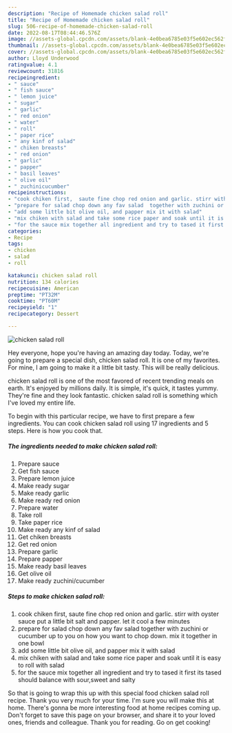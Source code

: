 ```yaml
---
description: "Recipe of Homemade chicken salad roll"
title: "Recipe of Homemade chicken salad roll"
slug: 506-recipe-of-homemade-chicken-salad-roll
date: 2022-08-17T08:44:46.576Z
image: //assets-global.cpcdn.com/assets/blank-4e0bea6785e03f5e602ec562f230caae08da540cada707380b4fe1bbebba43da.png
thumbnail: //assets-global.cpcdn.com/assets/blank-4e0bea6785e03f5e602ec562f230caae08da540cada707380b4fe1bbebba43da.png
cover: //assets-global.cpcdn.com/assets/blank-4e0bea6785e03f5e602ec562f230caae08da540cada707380b4fe1bbebba43da.png
author: Lloyd Underwood
ratingvalue: 4.1
reviewcount: 31816
recipeingredient:
- " sauce"
- " fish sauce"
- " lemon juice"
- " sugar"
- " garlic"
- " red onion"
- " water"
- " roll"
- " paper rice"
- " any kinf of salad"
- " chiken breasts"
- " red onion"
- " garlic"
- " papper"
- " basil leaves"
- " olive oil"
- " zuchinicucumber"
recipeinstructions:
- "cook chiken first,  saute fine chop red onion and garlic. stirr with oyster sauce put a little bit salt and papper. let it cool a few minutes"
- "prepare for salad chop down any fav salad  together with zuchini or cucumber up to you on how you want to chop down. mix it together in one bowl"
- "add some little bit olive oil, and papper mix it with salad"
- "mix chiken with salad and take some rice paper and soak until it is easy to roll with salad"
- "for the sauce mix together all ingredient and try to tased it first its tased should balance with sour,sweet and salty"
categories:
- Recipe
tags:
- chicken
- salad
- roll

katakunci: chicken salad roll 
nutrition: 134 calories
recipecuisine: American
preptime: "PT32M"
cooktime: "PT60M"
recipeyield: "1"
recipecategory: Dessert

---
```



![chicken salad roll](//assets-global.cpcdn.com/assets/blank-4e0bea6785e03f5e602ec562f230caae08da540cada707380b4fe1bbebba43da.png)

Hey everyone, hope you're having an amazing day today. Today, we're going to prepare a special dish, chicken salad roll. It is one of my favorites. For mine, I am going to make it a little bit tasty. This will be really delicious.

chicken salad roll is one of the most favored of recent trending meals on earth. It's enjoyed by millions daily. It is simple, it's quick, it tastes yummy. They're fine and they look fantastic. chicken salad roll is something which I've loved my entire life.




To begin with this particular recipe, we have to first prepare a few ingredients. You can cook chicken salad roll using 17 ingredients and 5 steps. Here is how you cook that.

<!--inarticleads1-->

##### The ingredients needed to make chicken salad roll:

1. Prepare  sauce
1. Get  fish sauce
1. Prepare  lemon juice
1. Make ready  sugar
1. Make ready  garlic
1. Make ready  red onion
1. Prepare  water
1. Take  roll
1. Take  paper rice
1. Make ready  any kinf of salad
1. Get  chiken breasts
1. Get  red onion
1. Prepare  garlic
1. Prepare  papper
1. Make ready  basil leaves
1. Get  olive oil
1. Make ready  zuchini/cucumber




<!--inarticleads2-->

##### Steps to make chicken salad roll:

1. cook chiken first,  saute fine chop red onion and garlic. stirr with oyster sauce put a little bit salt and papper. let it cool a few minutes
1. prepare for salad chop down any fav salad  together with zuchini or cucumber up to you on how you want to chop down. mix it together in one bowl
1. add some little bit olive oil, and papper mix it with salad
1. mix chiken with salad and take some rice paper and soak until it is easy to roll with salad
1. for the sauce mix together all ingredient and try to tased it first its tased should balance with sour,sweet and salty




So that is going to wrap this up with this special food chicken salad roll recipe. Thank you very much for your time. I'm sure you will make this at home. There's gonna be more interesting food at home recipes coming up. Don't forget to save this page on your browser, and share it to your loved ones, friends and colleague. Thank you for reading. Go on get cooking!
